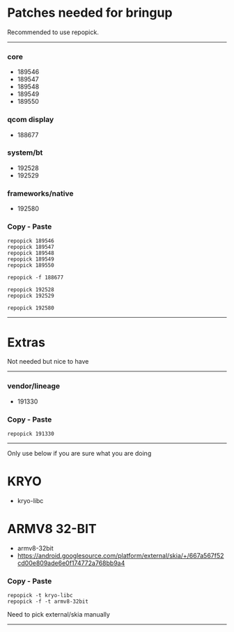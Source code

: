 # Patches needed for bringup

Recommended to use repopick.

-----

### core

- 189546
- 189547
- 189548
- 189549
- 189550

### qcom display

- 188677

### system/bt

- 192528
- 192529

### frameworks/native

- 192580

### Copy - Paste
    repopick 189546
    repopick 189547
    repopick 189548
    repopick 189549
    repopick 189550

    repopick -f 188677

    repopick 192528
    repopick 192529

    repopick 192580
-----

# Extras

Not needed but nice to have

-----

### vendor/lineage

- 191330

### Copy - Paste
    repopick 191330

-----

Only use below if you are sure what you are doing

# KRYO

- kryo-libc

# ARMV8 32-BIT

- armv8-32bit
- https://android.googlesource.com/platform/external/skia/+/667a567f52cd00e809ade6e0f174772a768bb9a4

### Copy - Paste
    repopick -t kryo-libc
    repopick -f -t armv8-32bit

Need to pick external/skia manually

-----
